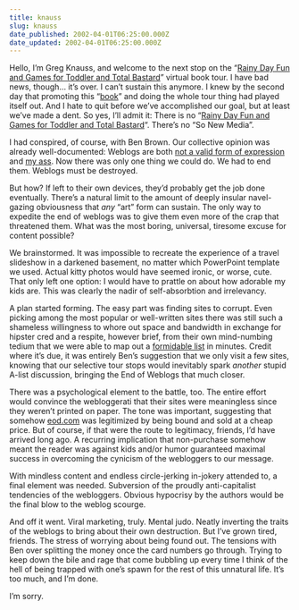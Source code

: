 ```yaml
---
title: knauss
slug: knauss
date_published: 2002-04-01T06:25:00.000Z
date_updated: 2002-04-01T06:25:00.000Z
---
```


Hello, I’m Greg Knauss, and welcome to the next stop on the “[Rainy Day Fun and Games for Toddler and Total Bastard](http://www.sonewmedia.com/catalog/index.pl/productDetail?product=2002_spring_rainyday)” virtual book tour. I have bad news, though… it’s over. I can’t sustain this anymore. I knew by the second day that promoting this “[book](http://www.sonewmedia.com/catalog/index.pl/productDetail?product=2002_spring_rainyday)” and doing the whole tour thing had played itself out. And I hate to quit before we’ve accomplished our goal, but at least we’ve made a dent. So yes, I’ll admit it: There is no “[Rainy Day Fun and Games for Toddler and Total Bastard](http://www.sonewmedia.com/catalog/index.pl/productDetail?product=2002_spring_rainyday)“. There’s no “So New Media”.

I had conspired, of course, with Ben Brown. Our collective opinion was already well-documented: Weblogs are both [not a valid form of expression](http://benbrown.com/does/presentingAtSXSW.html) and [my ass](http://www.theobvious.com/archive.html?112299). Now there was only one thing we could do. We had to end them. Weblogs must be destroyed.

But how? If left to their own devices, they’d probably get the job done eventually. There’s a natural limit to the amount of deeply insular navel-gazing obviousness that *any* “art” form can sustain. The only way to expedite the end of weblogs was to give them even more of the crap that threatened them. What was the most boring, universal, tiresome excuse for content possible?

We brainstormed. It was impossible to recreate the experience of a travel slideshow in a darkened basement, no matter which PowerPoint template we used. Actual kitty photos would have seemed ironic, or worse, cute. That only left one option: I would have to prattle on about how adorable my kids are. This was clearly the nadir of self-absorbtion and irrelevancy.

A plan started forming. The easy part was finding sites to corrupt. Even picking among the most popular or well-written sites there was still such a shameless willingness to whore out space and bandwidth in exchange for hipster cred and a respite, however brief, from their own mind-numbing tedium that we were able to map out a [formidable list](http://www.eod.com/) in minutes. Credit where it’s due, it was entirely Ben’s suggestion that we only visit a few sites, knowing that our selective tour stops would inevitably spark *another* stupid A-list discussion, bringing the End of Weblogs that much closer.

There was a psychological element to the battle, too. The entire effort would convince the webloggerati that their sites were meaningless since they weren’t printed on paper. The tone was important, suggesting that somehow [eod.com](http://eod.com) was legitimized by being bound and sold at a cheap price. But of course, if that were the route to legitimacy, friends, I’d have arrived long ago. A recurring implication that non-purchase somehow meant the reader was against kids and/or humor guaranteed maximal success in overcoming the cynicism of the webloggers to our message.

With mindless content and endless circle-jerking in-jokery attended to, a final element was needed. Subversion of the proudly anti-capitalist tendencies of the webloggers. Obvious hypocrisy by the authors would be the final blow to the weblog scourge.

And off it went. Viral marketing, truly. Mental judo. Neatly inverting the traits of the weblogs to bring about their own destruction. But I’ve grown tired, friends. The stress of worrying about being found out. The tensions with Ben over splitting the money once the card numbers go through. Trying to keep down the bile and rage that come bubbling up every time I think of the hell of being trapped with one’s spawn for the rest of this unnatural life. It’s too much, and I’m done.

I’m sorry.
